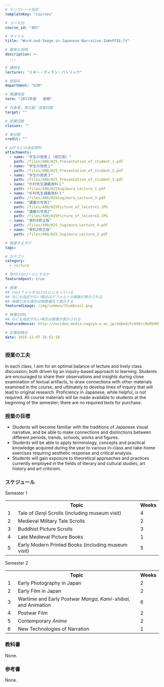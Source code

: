```yaml
---
# テンプレート指定
templateKey: "courses"

# コースID
course_id: "401"

# タイトル
title: "Word-and-Image-in-Japanese-Narrative-I&#xFF5E;lV"

# 簡単な説明
description: >-
  ...

# 講師名
lecturer: "ミギー・ディラン・パトリック"

# 部局名
department: "G30"

# 開講時限
term: "2013年度	後期"

# 対象者、単位数、授業回数
target: ""

# 授業回数
classes: ""

# 単位数
credit: ""

# pdfなどの追加資料
attachments: 
  - name: "学生の発表１（改訂版）" 
    path: /files/400/H25_Presentation_of_student_1.pdf
  - name: "学生の発表２" 
    path: /files/400/H25_Presentation_of_student_2.pdf
  - name: "学生の発表３" 
    path: /files/400/H25_Presentation_of_student_3.pdf
  - name: "杉村先生講義資料１" 
    path: /files/400/H25Sugimura_Lecture_1.pdf
  - name: "杉村先生講義資料３" 
    path: /files/400/H25Sugimura_Lecture_3.pdf
  - name: "講義の写真1" 
    path: /files/400/H25Picture_of_lecutre1.JPG
  - name: "講義の写真2" 
    path: /files/400/H25Picture_of_lecutre2.JPG
  - name: "資料4修正版" 
    path: /files/400/H25_Sugimura_Lecture_4.pdf
  - name: "資料2修正版" 
    path: /files/400/H25_Sugimura_Lecture_2.pdf

# 関連するタグ
tags:

# カテゴリ
category:
  - culture

# 色付けのロールにするか
featuredpost: true

# 画像
## rootフォルダはstaticになっている
## なにも指定がない場合はデフォルトの画像が表示される
## 映像がある場合は映像優先で表示する
featuredimage: /img/common/thumbnail.png

# 映像のURL
## なにも指定がない場合は画像が表示される
featuredmovie: http://nuvideo.media.nagoya-u.ac.jp/embed/5c69bcc9e0b995d17b9f500c2e6fdbdceb3629c9

# 記事投稿日
date: 2015-12-07 16:51:19
---
```


### 授業の工夫

In each class, I aim for an optimal balance of lecture and lively class discussion, both driven by an inquiry-based approach to learning. Students are encouraged to share their observations and insights during close examination of textual artifacts, to draw connections with other materials examined in the course, and ultimately to develop lines of inquiry that will lead to original research. Proficiency in Japanese, while helpful, is not required. All course materials will be made available to students at the beginning of the semester; there are no required texts for purchase.





### 授業の目標

* Students will become familiar with the traditions of Japanese visual narrative, and be able to make connections and distinctions between different periods, trends, schools, works and figures.
* Students will be able to apply terminology, concepts and practical knowledge acquired during the year to various in-class and take-home exercises requiring aesthetic response and critical analysis.
* Students will gain exposure to theoretical approaches and practices currently employed in the fields of literary and cultural studies, art history and art criticism.

### スケジュール

Semester 1

<table class="basic" width="500">
<tr>
<th width="20" class="center">
</th>

<th width="460" class="center">
Topic
</th>

<th width="20" class="center">
Weeks
</th>
</tr>

<tr>
<td width="20" class="center">
1
</td>

<td width="460" class="center">
Tale of <i>Genji</i> Scrolls (including museum visit)
</td>

<td width="20" class="center">
4
</td>
</tr>

<tr>
<td width="20" class="center">
2
</td>

<td width="460" class="center">
Medieval Military Tale Scrolls
</td>

<td width="20" class="center">
2
</td>
</tr>

<tr>
<td width="20" class="center">
3
</td>

<td width="460" class="center">
Buddhist Picture Scrolls
</td>

<td width="20" class="center">
3
</td>
</tr>

<tr>
<td width="20" class="center">
4
</td>

<td width="460" class="center">
Late Medieval Picture Books
</td>

<td width="20" class="center">
1
</td>
</tr>

<tr>
<td width="20" class="center">
5
</td>

<td width="460" class="center">
Early Modern Printed Books (including museum visit)
</td>

<td width="20" class="center">
5
</td>
</tr>
</table>

Semester 2

<table class="basic" width="500">
<tr>
<th width="20" class="center">
</th>

<th width="460" class="center">
Topic
</th>

<th width="20" class="center">
Weeks
</th>
</tr>

<tr>
<td width="20" class="center">
1
</td>

<td width="460" class="center">
Early Photography in Japan
</td>

<td width="20" class="center">
2
</td>
</tr>

<tr>
<td width="20" class="center">
2
</td>

<td width="460" class="center">
Early Film in Japan
</td>

<td width="20" class="center">
2
</td>
</tr>

<tr>
<td width="20" class="center">
3
</td>

<td width="460" class="center">
Wartime and Early Postwar <i>Manga, Kami-shibai</i>, and Animation
</td>

<td width="20" class="center">
6
</td>
</tr>

<tr>
<td width="20" class="center">
4
</td>

<td width="460" class="center">
Postwar Film
</td>

<td width="20" class="center">
2
</td>
</tr>

<tr>
<td width="20" class="center">
5
</td>

<td width="460" class="center">
Contemporary <i>Anime</i>
</td>

<td width="20" class="center">
2
</td>
</tr>

<tr>
<td width="20" class="center">
6
</td>

<td width="460" class="center">
New Technologies of Narration
</td>

<td width="20" class="center">
1
</td>
</tr>
</table>

### 教科書

None.

### 参考書

None.














